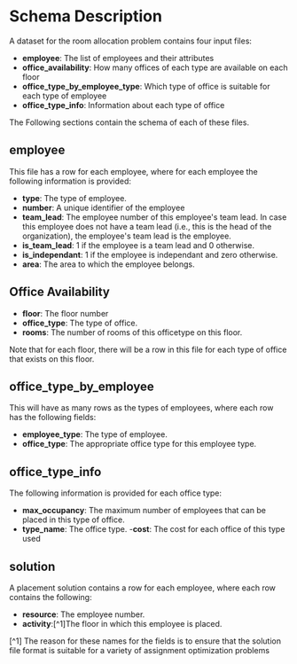 # Schema Description
A dataset for the room allocation problem contains four input files:

- **employee**: The list of employees and their attributes
- **office_availability**: How many offices of each type are available on each floor
- **office_type_by_employee_type**: Which type of office is suitable for each type of employee
- **office_type_info**: Information about each type of office

The Following sections contain the schema of each of these files.

## employee

This file has a row for each employee, where for each employee the following information is provided:

- **type**: The type of employee.
- **number**: A unique identifier of the employee
- **team_lead**: The employee number of this employee's team lead. In case this employee does not have a team lead (i.e., this is the head of the organization), the employee's team lead is the employee.
- **is_team_lead**: 1 if the employee is a team lead and 0 otherwise.
- **is_independant**: 1 if the employee is independant and zero otherwise.
- **area**: The area to which the employee belongs.

## Office Availability

- **floor**: The floor number
- **office_type**: The type of office.
- **rooms**: The number of rooms of this officetype on this floor.

Note that for each floor, there will be a row in this file for each type of office that exists on this floor. 

## office_type_by_employee

This will have as many rows as the types of employees, where each row has the following fields:
- **employee_type**: The type of employee.
- **office_type**: The appropriate office type for this employee type.

## office_type_info

The following information is provided for each office type:

- **max_occupancy**: The maximum number of employees that can be placed in this type of office.
- **type_name**: The office type.
-**cost**: The cost for each office of this type used

## solution

A placement solution contains a row for each employee, where each row contains the following: 

- **resource**: The employee number.
- **activity**:[^1]The floor in which this employee is placed.

[^1] The reason for these names for the fields is to ensure that the solution file format is suitable for a variety of assignment optimization problems